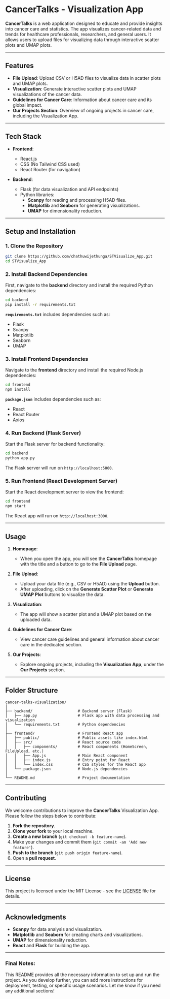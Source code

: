 

# **CancerTalks - Visualization App**

**CancerTalks** is a web application designed to educate and provide insights into cancer care and statistics. The app visualizes cancer-related data and trends for healthcare professionals, researchers, and general users. It allows users to upload files for visualizing data through interactive scatter plots and UMAP plots.

---

## **Features**

- **File Upload**: Upload CSV or H5AD files to visualize data in scatter plots and UMAP plots.
- **Visualization**: Generate interactive scatter plots and UMAP visualizations of the cancer data.
- **Guidelines for Cancer Care**: Information about cancer care and its global impact.
- **Our Projects Section**: Overview of ongoing projects in cancer care, including the Visualization App.

---

## **Tech Stack**

- **Frontend**:
  - React.js
  - CSS (No Tailwind CSS used)
  - React Router (for navigation)
  
- **Backend**:
  - Flask (for data visualization and API endpoints)
  - Python libraries:
    - **Scanpy** for reading and processing H5AD files.
    - **Matplotlib** and **Seaborn** for generating visualizations.
    - **UMAP** for dimensionality reduction.
  
---

## **Setup and Installation**

### 1. **Clone the Repository**

```bash
git clone https://github.com/chathuwijethunga/STVisualize_App.git
cd STVisualize_App
```

### 2. **Install Backend Dependencies**

First, navigate to the **backend** directory and install the required Python dependencies:

```bash
cd backend
pip install -r requirements.txt
```

**`requirements.txt`** includes dependencies such as:
- Flask
- Scanpy
- Matplotlib
- Seaborn
- UMAP

### 3. **Install Frontend Dependencies**

Navigate to the **frontend** directory and install the required Node.js dependencies:

```bash
cd frontend
npm install
```

**`package.json`** includes dependencies such as:
- React
- React Router
- Axios

### 4. **Run Backend (Flask Server)**

Start the Flask server for backend functionality:

```bash
cd backend
python app.py
```

The Flask server will run on `http://localhost:5000`.

### 5. **Run Frontend (React Development Server)**

Start the React development server to view the frontend:

```bash
cd frontend
npm start
```

The React app will run on `http://localhost:3000`.

---

## **Usage**

1. **Homepage**:
   - When you open the app, you will see the **CancerTalks** homepage with the title and a button to go to the **File Upload** page.

2. **File Upload**:
   - Upload your data file (e.g., CSV or H5AD) using the **Upload** button.
   - After uploading, click on the **Generate Scatter Plot** or **Generate UMAP Plot** buttons to visualize the data.
   
3. **Visualization**:
   - The app will show a scatter plot and a UMAP plot based on the uploaded data.

4. **Guidelines for Cancer Care**:
   - View cancer care guidelines and general information about cancer care in the dedicated section.

5. **Our Projects**:
   - Explore ongoing projects, including the **Visualization App**, under the **Our Projects** section.

---

## **Folder Structure**

```
cancer-talks-visualization/
│
├── backend/                    # Backend server (Flask)
│   ├── app.py                  # Flask app with data processing and visualization
│   └── requirements.txt        # Python dependencies
│
├── frontend/                   # Frontend React app
│   ├── public/                 # Public assets like index.html
│   ├── src/                    # React source code
│   │   ├── components/         # React components (HomeScreen, FileUpload, etc.)
│   │   ├── App.js              # Main React component
│   │   ├── index.js            # Entry point for React
│   │   └── index.css           # CSS styles for the React app
│   └── package.json            # Node.js dependencies
│
└── README.md                   # Project documentation
```

---

## **Contributing**

We welcome contributions to improve the **CancerTalks** Visualization App. Please follow the steps below to contribute:

1. **Fork the repository**.
2. **Clone your fork** to your local machine.
3. **Create a new branch** (`git checkout -b feature-name`).
4. Make your changes and commit them (`git commit -am 'Add new feature'`).
5. **Push to the branch** (`git push origin feature-name`).
6. Open a **pull request**.

---

## **License**

This project is licensed under the MIT License - see the [LICENSE](LICENSE) file for details.

---

## **Acknowledgments**

- **Scanpy** for data analysis and visualization.
- **Matplotlib** and **Seaborn** for creating charts and visualizations.
- **UMAP** for dimensionality reduction.
- **React** and **Flask** for building the app.

---

### **Final Notes:**
This README provides all the necessary information to set up and run the project. As you develop further, you can add more instructions for deployment, testing, or specific usage scenarios. Let me know if you need any additional sections!
